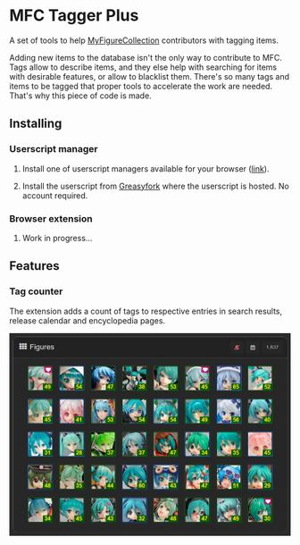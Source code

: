 # MFC Tagger Plus
A set of tools to help [MyFigureCollection](https://myfigurecollection.net/) contributors with tagging items.

Adding new items to the database isn't the only way to contribute to MFC. Tags allow to describe items, and they else help with searching for items with desirable features, or allow to blacklist them. There's so many tags and items to be tagged that proper tools to accelerate the work are needed. That's why this piece of code is made.

## Installing

### Userscript manager

1. Install one of userscript managers available for your browser ([link](https://greasyfork.org/pl/help/installing-user-scripts)).

2. Install the userscript from [Greasyfork](https://greasyfork.org/pl/scripts/468744-mfc-tag-counter) where the userscript is hosted. No account required.

### Browser extension

1. Work in progress...


## Features

### Tag counter

The extension adds a count of tags to respective entries in search results, release calendar and encyclopedia pages.

![Showcase of tag counter - every item has its number of tags displayed in ](https://github.com/Nefere256/mfc-tagger-plus/raw/main/readme/img/entryCount.jpg "Tag counter")